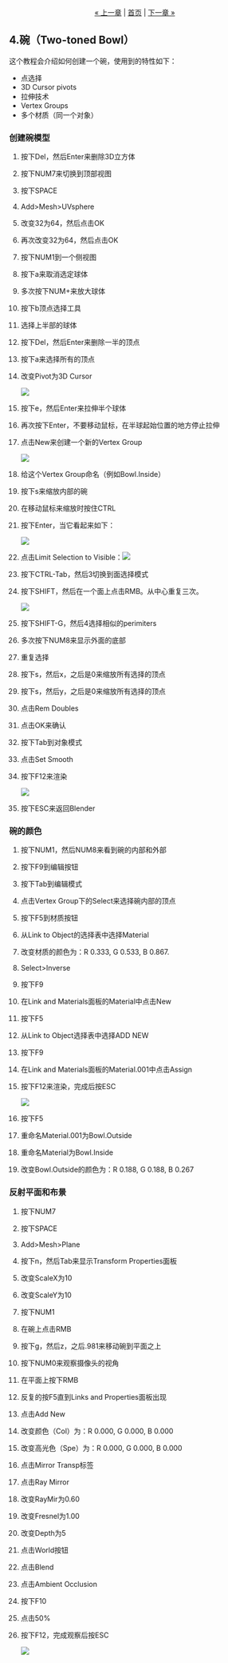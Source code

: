 <p style="text-align:center">
    <a href="./3.html">&laquo; 上一章</a> |
    <a href="./index.html">首页</a>
    | <a href="./5.html">下一章 &raquo;</a>
</p>

## 4.碗（Two-toned Bowl） ##

这个教程会介绍如何创建一个碗，使用到的特性如下：

- 点选择 
- 3D Cursor pivots 
- 拉伸技术 
- Vertex Groups 
- 多个材质（同一个对象）

### 创建碗模型 ###

1. 按下Del，然后Enter来删除3D立方体
2. 按下NUM7来切换到顶部视图
3. 按下SPACE
4. Add>Mesh>UVsphere
5. 改变32为64，然后点击OK
6. 再次改变32为64，然后点击OK
7. 按下NUM1到一个侧视图
8. 按下a来取消选定球体
9. 多次按下NUM+来放大球体
10. 按下b顶点选择工具
11. 选择上半部的球体
12. 按下Del，然后Enter来删除一半的顶点
13. 按下a来选择所有的顶点
14. 改变Pivot为3D Cursor

	![](./img/4/image037.png)

15. 按下e，然后Enter来拉伸半个球体
16. 再次按下Enter，不要移动鼠标，在半球起始位置的地方停止拉伸
17. 点击New来创建一个新的Vertex Group

	![](./img/4/image033.png)

18. 给这个Vertex Group命名（例如Bowl.Inside）
19. 按下s来缩放内部的碗
20. 在移动鼠标来缩放时按住CTRL
21. 按下Enter，当它看起来如下：
	
	![](./img/4/image049.png)

22. 点击Limit Selection to Visible：![](./img/4/image051.png) 
23. 按下CTRL-Tab，然后3切换到面选择模式
24. 按下SHIFT，然后在一个面上点击RMB。从中心重复三次。

	![](./img/4/image053.png)

25. 按下SHIFT-G，然后4选择相似的perimiters
26. 多次按下NUM8来显示外面的底部
27. 重复选择
28. 按下s，然后x，之后是0来缩放所有选择的顶点
29. 按下s，然后y，之后是0来缩放所有选择的顶点
30. 点击Rem Doubles
31. 点击OK来确认
32. 按下Tab到对象模式
33. 点击Set Smooth
34. 按下F12来渲染

	![](./img/4/image055.png)

35. 按下ESC来返回Blender

### 碗的颜色 ###

1. 按下NUM1，然后NUM8来看到碗的内部和外部
2. 按下F9到编辑按钮
3. 按下Tab到编辑模式
4. 点击Vertex Group下的Select来选择碗内部的顶点
5. 按下F5到材质按钮
6. 从Link to Object的选择表中选择Material
7. 改变材质的颜色为：R 0.333, G 0.533, B 0.867.
8. Select>Inverse
9. 按下F9
10. 在Link and Materials面板的Material中点击New
11. 按下F5
12. 从Link to Object选择表中选择ADD NEW
13. 按下F9
14. 在Link and Materials面板的Material.001中点击Assign
15. 按下F12来渲染，完成后按ESC

	![](./img/4/image057.png)

16. 按下F5
17. 重命名Material.001为Bowl.Outside
18. 重命名Material为Bowl.Inside
19. 改变Bowl.Outside的颜色为：R 0.188, G 0.188, B 0.267

### 反射平面和布景 ###

1. 按下NUM7
2. 按下SPACE
3. Add>Mesh>Plane
4. 按下n，然后Tab来显示Transform Properties面板
5. 改变ScaleX为10
6. 改变ScaleY为10
7. 按下NUM1
8. 在碗上点击RMB
9. 按下g，然后z，之后.981来移动碗到平面之上
10. 按下NUM0来观察摄像头的视角
11. 在平面上按下RMB
12. 反复的按F5直到Links and Properties面板出现
13. 点击Add New
14. 改变颜色（Col）为：R 0.000, G 0.000, B 0.000
15. 改变高光色（Spe）为：R 0.000, G 0.000, B 0.000
16. 点击Mirror Transp标签
17. 点击Ray Mirror
18. 改变RayMir为0.60
19. 改变Fresnel为1.00
20. 改变Depth为5
21. 点击World按钮
22. 点击Blend
23. 点击Ambient Occlusion
24. 按下F10
25. 点击50%
26. 按下F12，完成观察后按ESC

	![](./img/4/image059.png)
 